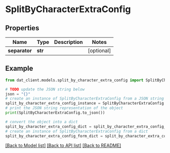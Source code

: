 # SplitByCharacterExtraConfig


## Properties

Name | Type | Description | Notes
------------ | ------------- | ------------- | -------------
**separator** | **str** |  | [optional] 

## Example

```python
from dat_client.models.split_by_character_extra_config import SplitByCharacterExtraConfig

# TODO update the JSON string below
json = "{}"
# create an instance of SplitByCharacterExtraConfig from a JSON string
split_by_character_extra_config_instance = SplitByCharacterExtraConfig.from_json(json)
# print the JSON string representation of the object
print(SplitByCharacterExtraConfig.to_json())

# convert the object into a dict
split_by_character_extra_config_dict = split_by_character_extra_config_instance.to_dict()
# create an instance of SplitByCharacterExtraConfig from a dict
split_by_character_extra_config_form_dict = split_by_character_extra_config.from_dict(split_by_character_extra_config_dict)
```
[[Back to Model list]](../README.md#documentation-for-models) [[Back to API list]](../README.md#documentation-for-api-endpoints) [[Back to README]](../README.md)


